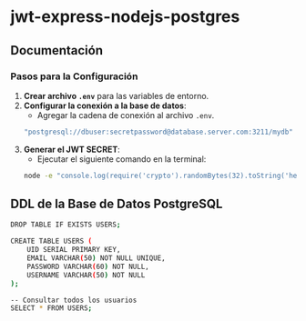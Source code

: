 # jwt-express-nodejs-postgres

## Documentación

### Pasos para la Configuración

1. **Crear archivo `.env`** para las variables de entorno.
2. **Configurar la conexión a la base de datos**:
   - Agregar la cadena de conexión al archivo `.env`.
   ```bash
   "postgresql://dbuser:secretpassword@database.server.com:3211/mydb"
   ```
3. **Generar el JWT SECRET**:
   - Ejecutar el siguiente comando en la terminal:
   ```bash
   node -e "console.log(require('crypto').randomBytes(32).toString('hex'))"
   ```

## DDL de la Base de Datos PostgreSQL

```bash
DROP TABLE IF EXISTS USERS;

CREATE TABLE USERS (
    UID SERIAL PRIMARY KEY,
    EMAIL VARCHAR(50) NOT NULL UNIQUE,
    PASSWORD VARCHAR(60) NOT NULL,
    USERNAME VARCHAR(50) NOT NULL
);

-- Consultar todos los usuarios
SELECT * FROM USERS;
```
